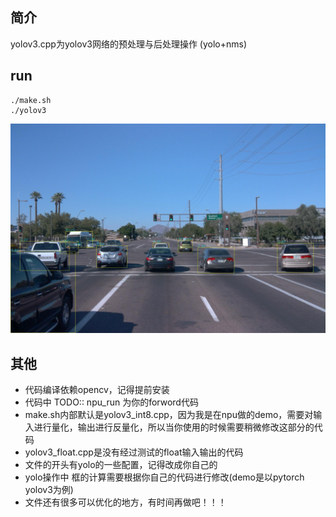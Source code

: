 ## 简介
yolov3.cpp为yolov3网络的预处理与后处理操作 (yolo+nms)

## run
```shell
./make.sh
./yolov3
```
![image](./data/result.jpg)

## 其他
 - 代码编译依赖opencv，记得提前安装
 - 代码中 TODO:: npu_run 为你的forword代码
 - make.sh内部默认是yolov3_int8.cpp，因为我是在npu做的demo，需要对输入进行量化，输出进行反量化，所以当你使用的时候需要稍微修改这部分的代码
 - yolov3_float.cpp是没有经过测试的float输入输出的代码
 - 文件的开头有yolo的一些配置，记得改成你自己的
 - yolo操作中 框的计算需要根据你自己的代码进行修改(demo是以pytorch yolov3为例)
 - 文件还有很多可以优化的地方，有时间再做吧！！！